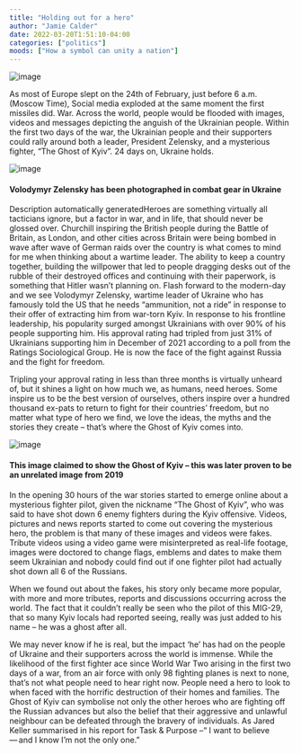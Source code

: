 ```yaml
---
title: "Holding out for a hero"
author: "Jamie Calder"
date: 2022-03-20T1:51:10-04:00
categories: ["politics"]
moods: ["How a symbol can unity a nation"]
---
```


![image](../img/article/holding-out-for-a-hero/1.jpg)

As most of Europe slept on the 24th of February, just before 6 a.m. (Moscow Time), Social media exploded at the same moment the first missiles did. War. Across the world, people would be flooded with images, videos and messages depicting the anguish of the Ukrainian people. Within the first two days of the war, the Ukrainian people and their supporters could rally around both a leader, President Zelensky, and a mysterious fighter, “The Ghost of Kyiv”. 24 days on, Ukraine holds. 

![image](../img/article/holding-out-for-a-hero/2.webp)

#### Volodymyr Zelensky has been photographed in combat gear in Ukraine


Description automatically generatedHeroes are something virtually all tacticians ignore, but a factor in war, and in life, that should never be glossed over. Churchill inspiring the British people during the Battle of Britain, as London, and other cities across Britain were being bombed in wave after wave of German raids over the country is what comes to mind for me when thinking about a wartime leader. The ability to keep a country together, building the willpower that led to people dragging desks out of the rubble of their destroyed offices and continuing with their paperwork, is something that Hitler wasn’t planning on. Flash forward to the modern-day and we see Volodymyr Zelensky, wartime leader of Ukraine who has famously told the US that he needs “ammunition, not a ride” in response to their offer of extracting him from war-torn Kyiv. In response to his frontline leadership, his popularity surged amongst Ukrainians with over 90% of his people supporting him. His approval rating had tripled from just 31% of Ukrainians supporting him in December of 2021 according to a poll from the Ratings Sociological Group. He is now the face of the fight against Russia and the fight for freedom. 

 

Tripling your approval rating in less than three months is virtually unheard of, but it shines a light on how much we, as humans, need heroes. Some inspire us to be the best version of ourselves, others inspire over a hundred thousand ex-pats to return to fight for their countries’ freedom, but no matter what type of hero we find, we love the ideas, the myths and the stories they create – that’s where the Ghost of Kyiv comes into. 

![image](../img/article/holding-out-for-a-hero/3.webp)

#### This image claimed to show the Ghost of Kyiv – this was later proven to be an unrelated image from 2019

In the opening 30 hours of the war stories started to emerge online about a mysterious fighter pilot, given the nickname “The Ghost of Kyiv”, who was said to have shot down 6 enemy fighters during the Kyiv offensive. Videos, pictures and news reports started to come out covering the mysterious hero, the problem is that many of these images and videos were fakes. Tribute videos using a video game were misinterpreted as real-life footage, images were doctored to change flags, emblems and dates to make them seem Ukrainian and nobody could find out if one fighter pilot had actually shot down all 6 of the Russians. 

 When we found out about the fakes, his story only became more popular, with more and more tributes, reports and discussions occurring across the world. The fact that it couldn’t really be seen who the pilot of this MIG-29, that so many Kyiv locals had reported seeing, really was just added to his name – he was a ghost after all. 

 

We may never know if he is real, but the impact ‘he’ has had on the people of Ukraine and their supporters across the world is immense. While the likelihood of the first fighter ace since World War Two arising in the first two days of a war, from an air force with only 98 fighting planes is next to none, that’s not what people need to hear right now. People need a hero to look to when faced with the horrific destruction of their homes and families. The Ghost of Kyiv can symbolise not only the other heroes who are fighting off the Russian advances but also the belief that their aggressive and unlawful neighbour can be defeated through the bravery of individuals. As Jared Keller summarised in his report for Task & Purpose –“ I want to believe — and I know I’m not the only one.”   

 